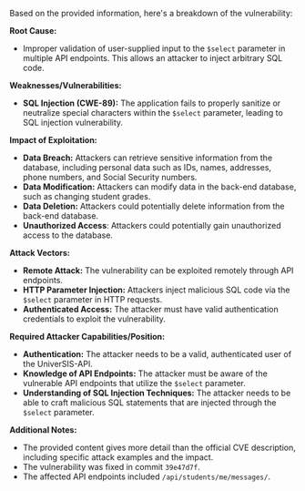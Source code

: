 Based on the provided information, here's a breakdown of the vulnerability:

**Root Cause:**

*   Improper validation of user-supplied input to the `$select` parameter in multiple API endpoints. This allows an attacker to inject arbitrary SQL code.

**Weaknesses/Vulnerabilities:**

*   **SQL Injection (CWE-89):** The application fails to properly sanitize or neutralize special characters within the `$select` parameter, leading to SQL injection vulnerability.

**Impact of Exploitation:**

*   **Data Breach:** Attackers can retrieve sensitive information from the database, including personal data such as IDs, names, addresses, phone numbers, and Social Security numbers.
*   **Data Modification:** Attackers can modify data in the back-end database, such as changing student grades.
*   **Data Deletion:** Attackers could potentially delete information from the back-end database.
*   **Unauthorized Access**: Attackers could potentially gain unauthorized access to the database.

**Attack Vectors:**

*   **Remote Attack:** The vulnerability can be exploited remotely through API endpoints.
*   **HTTP Parameter Injection:** Attackers inject malicious SQL code via the `$select` parameter in HTTP requests.
*   **Authenticated Access:** The attacker must have valid authentication credentials to exploit the vulnerability.

**Required Attacker Capabilities/Position:**

*   **Authentication:** The attacker needs to be a valid, authenticated user of the UniverSIS-API.
*   **Knowledge of API Endpoints:** The attacker must be aware of the vulnerable API endpoints that utilize the `$select` parameter.
*   **Understanding of SQL Injection Techniques:** The attacker needs to be able to craft malicious SQL statements that are injected through the `$select` parameter.

**Additional Notes:**
*   The provided content gives more detail than the official CVE description, including specific attack examples and the impact.
*   The vulnerability was fixed in commit `39e47d7f`.
*   The affected API endpoints included `/api/students/me/messages/`.
